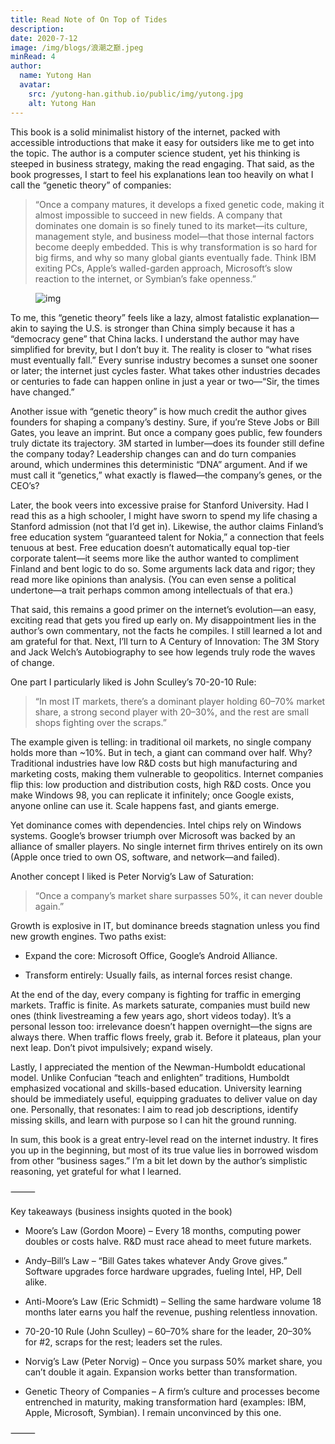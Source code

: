 ```yaml
---
title: Read Note of On Top of Tides
description: 
date: 2020-7-12
image: /img/blogs/浪潮之巅.jpeg
minRead: 4
author:
  name: Yutong Han
  avatar:
    src: /yutong-han.github.io/public/img/yutong.jpg
    alt: Yutong Han
---
```


This book is a solid minimalist history of the internet, packed with accessible introductions that make it easy for outsiders like me to get into the topic. The author is a computer science student, yet his thinking is steeped in business strategy, making the read engaging. That said, as the book progresses, I start to feel his explanations lean too heavily on what I call the “genetic theory” of companies:

> “Once a company matures, it develops a fixed genetic code, making it almost impossible to succeed in new fields. A company that dominates one domain is so finely tuned to its market—its culture, management style, and business model—that those internal factors become deeply embedded. This is why transformation is so hard for big firms, and why so many global giants eventually fade. Think IBM exiting PCs, Apple’s walled-garden approach, Microsoft’s slow reaction to the internet, or Symbian’s fake openness.”

<figure class="blog-img-container">
  <img src="/img/blogs/浪潮之巅.jpeg" class="blog-img-small" alt="img" loading="lazy" />
</figure>

To me, this “genetic theory” feels like a lazy, almost fatalistic explanation—akin to saying the U.S. is stronger than China simply because it has a “democracy gene” that China lacks. I understand the author may have simplified for brevity, but I don’t buy it. The reality is closer to “what rises must eventually fall.” Every sunrise industry becomes a sunset one sooner or later; the internet just cycles faster. What takes other industries decades or centuries to fade can happen online in just a year or two—“Sir, the times have changed.”

Another issue with “genetic theory” is how much credit the author gives founders for shaping a company’s destiny. Sure, if you’re Steve Jobs or Bill Gates, you leave an imprint. But once a company goes public, few founders truly dictate its trajectory. 3M started in lumber—does its founder still define the company today? Leadership changes can and do turn companies around, which undermines this deterministic “DNA” argument. And if we must call it “genetics,” what exactly is flawed—the company’s genes, or the CEO’s?

Later, the book veers into excessive praise for Stanford University. Had I read this as a high schooler, I might have sworn to spend my life chasing a Stanford admission (not that I’d get in). Likewise, the author claims Finland’s free education system “guaranteed talent for Nokia,” a connection that feels tenuous at best. Free education doesn’t automatically equal top-tier corporate talent—it seems more like the author wanted to compliment Finland and bent logic to do so. Some arguments lack data and rigor; they read more like opinions than analysis. (You can even sense a political undertone—a trait perhaps common among intellectuals of that era.)

That said, this remains a good primer on the internet’s evolution—an easy, exciting read that gets you fired up early on. My disappointment lies in the author’s own commentary, not the facts he compiles. I still learned a lot and am grateful for that. Next, I’ll turn to A Century of Innovation: The 3M Story and Jack Welch’s Autobiography to see how legends truly rode the waves of change.

One part I particularly liked is John Sculley’s 70-20-10 Rule:

> “In most IT markets, there’s a dominant player holding 60–70% market share, a strong second player with 20–30%, and the rest are small shops fighting over the scraps.”

The example given is telling: in traditional oil markets, no single company holds more than ~10%. But in tech, a giant can command over half. Why? Traditional industries have low R&D costs but high manufacturing and marketing costs, making them vulnerable to geopolitics. Internet companies flip this: low production and distribution costs, high R&D costs. Once you make Windows 98, you can replicate it infinitely; once Google exists, anyone online can use it. Scale happens fast, and giants emerge.

Yet dominance comes with dependencies. Intel chips rely on Windows systems. Google’s browser triumph over Microsoft was backed by an alliance of smaller players. No single internet firm thrives entirely on its own (Apple once tried to own OS, software, and network—and failed).

Another concept I liked is Peter Norvig’s Law of Saturation:

> “Once a company’s market share surpasses 50%, it can never double again.”

Growth is explosive in IT, but dominance breeds stagnation unless you find new growth engines. Two paths exist:

- Expand the core: Microsoft Office, Google’s Android Alliance.

- Transform entirely: Usually fails, as internal forces resist change.

At the end of the day, every company is fighting for traffic in emerging markets. Traffic is finite. As markets saturate, companies must build new ones (think livestreaming a few years ago, short videos today). It’s a personal lesson too: irrelevance doesn’t happen overnight—the signs are always there. When traffic flows freely, grab it. Before it plateaus, plan your next leap. Don’t pivot impulsively; expand wisely.

Lastly, I appreciated the mention of the Newman-Humboldt educational model. Unlike Confucian “teach and enlighten” traditions, Humboldt emphasized vocational and skills-based education. University learning should be immediately useful, equipping graduates to deliver value on day one. Personally, that resonates: I aim to read job descriptions, identify missing skills, and learn with purpose so I can hit the ground running.

In sum, this book is a great entry-level read on the internet industry. It fires you up in the beginning, but most of its true value lies in borrowed wisdom from other “business sages.” I’m a bit let down by the author’s simplistic reasoning, yet grateful for what I learned.

⸻

Key takeaways (business insights quoted in the book)

- Moore’s Law (Gordon Moore) – Every 18 months, computing power doubles or costs halve. R&D must race ahead to meet future markets.

- Andy–Bill’s Law – “Bill Gates takes whatever Andy Grove gives.” Software upgrades force hardware upgrades, fueling Intel, HP, Dell alike.

- Anti-Moore’s Law (Eric Schmidt) – Selling the same hardware volume 18 months later earns you half the revenue, pushing relentless innovation.

- 70-20-10 Rule (John Sculley) – 60–70% share for the leader, 20–30% for #2, scraps for the rest; leaders set the rules.

- Norvig’s Law (Peter Norvig) – Once you surpass 50% market share, you can’t double it again. Expansion works better than transformation.

- Genetic Theory of Companies – A firm’s culture and processes become entrenched in maturity, making transformation hard (examples: IBM, Apple, Microsoft, Symbian). I remain unconvinced by this one.

⸻